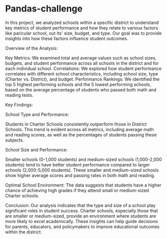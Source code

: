 # Pandas-challenge
In this project, we analyzed schools within a specific district to understand key metrics of student performance and how they relate to various factors like paricular school, out its' size, budget, and type. Our goal was to provide insights into how these factors influence student outcomes.

Overview of the Analysis:

Key Metrics: We examined total and average values such as school sizes, budgets, and student performance across all schools in the district and for each individual school.
Correlations: We explored how student performance correlates with different school characteristics, including school size, type (Charter vs. District), and budget.
Performance Rankings: We identified the top 5 highest performing schools and the 5 lowest performing schools, based on the average percentage of students who passed both math and reading tests.

Key Findings:

School Type and Performance:

Students in Charter Schools consistently outperform those in District Schools. This trend is evident across all metrics, including average math and reading scores, as well as the percentages of students passing these subjects.

School Size and Performance:


Smaller schools (0-1,000 students) and medium-sized schools (1,000-2,000 students) tend to have better student performance compared to larger schools (2,000-5,000 students). These smaller and medium-sized schools show higher average scores and passing rates in both math and reading.

Optimal School Environment:
The data suggests that students have a higher chance of achieving high grades if they attend small or medium-sized Charter schools.

Conclusion:
Our analysis indicates that the type and size of a school play significant roles in student success. Charter schools, especially those that are smaller or medium-sized, provide an environment where students are more likely to excel academically. These insights can help guide decisions for parents, educators, and policymakers to improve educational outcomes within the district.
